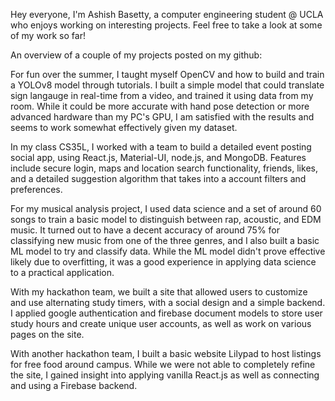 Hey everyone,
I'm Ashish Basetty, a computer engineering student @ UCLA who enjoys working on interesting projects. Feel free to take a look at some of my work so far!

An overview of a couple of my projects posted on my github:

For fun over the summer, I taught myself OpenCV and how to build and train a YOLOv8 model through tutorials. I built a simple model that could translate sign langauge in real-time from a video, and trained it using data from my room. While it could be more accurate with hand pose detection or more advanced hardware than my PC's GPU, I am satisfied with the results and seems to work somewhat effectively given my dataset.

In my class CS35L, I worked with a team to build a detailed event posting social app, using React.js, Material-UI, node.js, and MongoDB. Features include secure login, maps and location search functionality, friends, likes, and a detailed suggestion algorithm that takes into a account filters and preferences.

For my musical analysis project, I used data science and a set of around 60 songs to train a basic model to distinguish between rap, acoustic, and EDM music. It turned out to have a decent accuracy of around 75% for classifying new music from one of the three genres, and I also built a basic ML model to try and classify data. While the ML model didn't prove effective likely due to overfitting, it was a good experience in applying data science to a practical application.

With my hackathon team, we built a site that allowed users to customize and use alternating study timers, with a social design and a simple backend. I applied google authentication and firebase document models to store user study hours and create unique user accounts, as well as work on various pages on the site.

With another hackathon team, I built a basic website Lilypad to host listings for free food around campus. While we were not able to completely refine the site, I gained insight into applying vanilla React.js as well as connecting and using a Firebase backend.

<!---
Ashish-Basetty/Ashish-Basetty is a ✨ special ✨ repository because its `README.md` (this file) appears on your GitHub profile.
You can click the Preview link to take a look at your changes.
--->
